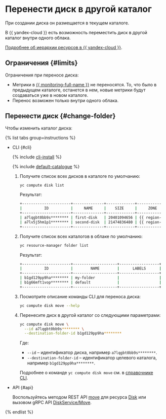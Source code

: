 # Перенести диск в другой каталог

При создании диска он размещается в текущем каталоге.

В {{ yandex-cloud }} есть возможность переместить диск в другой каталог внутри одного облака.

[Подробнее об иерархии ресурсов в {{ yandex-cloud }}](../../../resource-manager/concepts/resources-hierarchy.md).

## Ограничения {#limits}

Ограничения при переносе диска:  

* Метрики в [{{ monitoring-full-name }}](../../../monitoring/) не переносятся. То, что было в предыдущем каталоге, останется в нем, новые метрики будут создаваться уже в новом каталоге.
* Перенос возможен только внутри одного облака.

## Перенести диск {#change-folder}

Чтобы изменить каталог диска:

{% list tabs group=instructions %}

- CLI {#cli}

  {% include [cli-install](../../../_includes/cli-install.md) %}
  
  {% include [default-catalogue](../../../_includes/default-catalogue.md) %}

  1. Получите список всех дисков в каталоге по умолчанию:

      ```bash
      yc compute disk list
      ```

      Результат:

      ```bash
      +----------------------+--------------+-------------+---------------+--------+----------------------+-------------------------+
      |          ID          |     NAME     |    SIZE     |     ZONE      | STATUS |     INSTANCE IDS     |       DESCRIPTION       |
      +----------------------+--------------+-------------+---------------+--------+----------------------+-------------------------+
      | a7lqgbt0bb9s******** | first-disk   | 20401094656 | {{ region-id }}-a | READY  | a7lcvu28njbh******** |                         |
      | a7lv5j5hm1p1******** | second-disk  | 21474836480 | {{ region-id }}-a | READY  |                      |                         |
      +----------------------+--------------+-------------+---------------+--------+----------------------+-------------------------+
      ```      

  1. Получите список всех каталогов в облаке по умолчанию:

      ```bash
      yc resource-manager folder list
      ```

      Результат:

      ```bash
      +----------------------+--------------------+------------------+--------+
      |          ID          |        NAME        |      LABELS      | STATUS |
      +----------------------+--------------------+------------------+--------+
      | b1gd129pp9ha******** | my-folder          |                  | ACTIVE |
      | b1g66mft1vop******** | default            |                  | ACTIVE |
      +----------------------+--------------------+------------------+--------+
      ```

  1. Посмотрите описание команды CLI для переноса диска:

      ```bash
      yc compute disk move --help
      ```

  1. Перенесите диск в другой каталог со следующими параметрами:

      ```bash
      yc compute disk move \
        --id a7lqgbt0bb9s******** \
        --destination-folder-id b1gd129pp9ha********
      ```

      Где:

      * `--id` – идентификатор диска, например `a7lqgbt0bb9s********`.
      * `--destination-folder-id` – идентификатор целевого каталога, например `b1gd129pp9ha********`.

      Подробнее о команде `yc compute disk move` см. в [справочнике CLI](../../../cli/cli-ref/managed-services/compute/disk/move.md).

- API {#api}

  Воспользуйтесь методом REST API [move](../../api-ref/Disk/move.md) для ресурса [Disk](../../api-ref/Disk/index.md) или вызовом gRPC API [DiskService/Move](../../api-ref/grpc/disk_service.md#Move).

{% endlist %}
